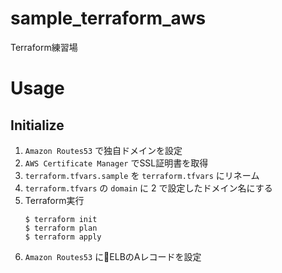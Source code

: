 # sample_terraform_aws
Terraform練習場

# Usage

## Initialize

1. `Amazon Routes53` で独自ドメインを設定
2. `AWS Certificate Manager` でSSL証明書を取得
3. `terraform.tfvars.sample` を `terraform.tfvars` にリネーム
4. `terraform.tfvars` の `domain` に 2 で設定したドメイン名にする
5. Terraform実行
    ```
    $ terraform init
    $ terraform plan
    $ terraform apply
    ```
6. `Amazon Routes53` にELBのAレコードを設定
